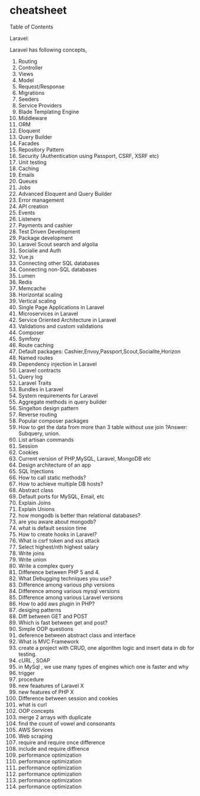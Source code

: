 # cheatsheet

Table of Contents

Laravel:


Laravel has following concepts,<br>
1. Routing<br>
2. Controller<br>
3. Views<br>
4. Model<br>
5. Request/Response<br>
6. Migrations<br>
7. Seeders<br>
8. Service Providers<br>
9. Blade Templating Engine<br>
10. Middleware<br>
11. ORM<br>
12. Eloquent<br>
13. Query Builder<br>
14. Facades<br>
15. Repository Pattern<br>
16. Security (Authentication using Passport, CSRF, XSRF etc)<br>
17. Unit testing<br>
18. Caching<br>
19. Emails<br>
20. Queues<br>
21. Jobs<br>
22. Advanced Eloquent and Query Builder<br>
23. Error management<br>
24. API creation<br>
25. Events<br>
26. Listeners<br>
27. Payments and cashier<br>
28. Test Driven Development<br>
29. Package development<br>
30. Laravel Scout search and algolia<br>
31. Socialie and Auth<br>
32. Vue.js<br>
32. Connecting other SQL databases<br>
33. Connecting non-SQL databases<br>
34. Lumen<br>
35. Redis<br>
36. Memcache<br>
37. Horizontal scaling<br>
38. Vertical scaling<br>
39. Single Page Applications in Laravel<br>
40. Microservices in Laravel<br>
41. Service Oriented Architecture in Laravel<br>
42. Validations and custom validations<br>
43. Composer<br>
44. Symfony<br>
45. Route caching<br>
46. Default packages: Cashier,Envoy,Passport,Scout,Socialite,Horizon<br>
47. Named routes<br>
48. Dependency injection in Laravel<br>
49. Laravel contracts<br>
50. Query log<br>
51. Laravel Traits<br>
52. Bundles in Laravel<br>
53. System requirements for Laravel<br>
54. Aggregate methods in query builder<br>
55. Singelton design pattern<br>
56. Reverse routing<br>
57. Popular composer packages<br>
58. How to get the data from more than 3 table without use join ?Answer: Subquery, union.<br>
59. List artisan commands<br>
60. Session<br>
61. Cookies<br>
62. Current version of PHP,MySQL, Laravel, MongoDB etc<br>
63. Design architecture of an app<br>
64. SQL Injections<br>
65. How to call static methods?<br>
66. How to achieve multiple DB hosts?<br>
67. Abstract class<br>
68. Default ports for MySQL, Email, etc<br>
69. Explain Joins<br>
70. Explain Unions<br>
70. how mongodb is better than relational databases?<br>
70. are you aware about mongodb?<br>
70. what is default session time<br>
70. How to create hooks in Laravel?<br>
70. What is csrf token and xss attack<br>
70. Select highest/nth highest salary<br>
70. Write joins<br>
70. Write union<br>
70. Write a complex query<br>
70. Difference between PHP 5 and 4.<br>
70. What Debugging techniques you use?<br>
70. Difference among various php versions<br>
70. Difference among various mysql versions<br>
70. Difference among various Laravel versions<br>
70. How to add aws plugin in PHP?<br>
70. desiging patterns<br>
70. Diff between GET and POST<br>
70. Which is fast between get and post?<br>
70. Simple OOP questions<br>
70. deference between abstract class and interface<br>
70. What is MVC Framework<br>
70. create a project with CRUD, one algorithm logic and insert data in db for testing.<br>
70.  cURL , SOAP <br>
70. in MySql , we use many types of engines which one is faster and why<br>
70. trigger<br>
70. procedure<br>
70. new feaatures of Laravel X<br>
70. new features of PHP X<br>
70. Difference between session and cookies<br>
70. what is curl<br>
70. OOP concepts<br>
70. merge 2 arrays with duplicate<br>
70. find the count of vowel and consonants<br>
70. AWS Services<br>
70. Web scraping<br>
70. require and require once difference<br>
70. include and require diffrence<br>
70. performance optimization<br>
70. performance optimization<br>
70. performance optimization<br>
70. performance optimization<br>
70. performance optimization<br>
70. performance optimization<br>



